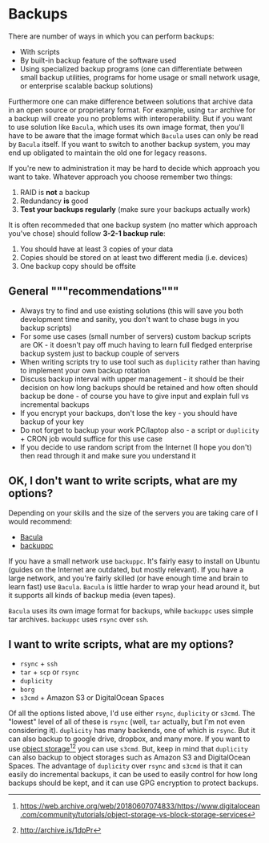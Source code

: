 # Backups

There are number of ways in which you can perform backups:

* With scripts
* By built-in backup feature of the software used
* Using specialized backup programs (one can differentiate between small backup utilities, programs for home usage or small network usage, or enterprise scalable backup solutions)

Furthermore one can make difference between solutions that archive data in an open source or proprietary format. For example, using `tar` archive for a backup will create you no problems with interoperability. But if you want to use solution like `Bacula`, which uses its own image format, then you'll have to be aware that the image format which `Bacula` uses can only be read by `Bacula` itself. If you want to switch to another backup system, you may end up obligated to maintain the old one for legacy reasons.

If you're new to administration it may be hard to decide which approach you want to take. Whatever approach you choose remember two things:

1. RAID is **not** a backup
2. Redundancy **is** good
3. **Test your backups regularly** (make sure your backups actually work)

It is often recommeded that one backup system (no matter which approach you've chose) should follow **3-2-1 backup rule**:

1. You should have at least 3 copies of your data
2. Copies should be stored on at least two different media (i.e. devices)
3. One backup copy should be offsite

## General """recommendations"""

* Always try to find and use existing solutions (this will save you both development time and sanity, you don't want to chase bugs in you backup scripts)
* For some use cases (small number of servers) custom backup scripts are OK - it doesn't pay off much having to learn full fledged enterprise backup system just to backup couple of servers
* When writing scripts try to use tool such as `duplicity` rather than having to implement your own backup rotation
* Discuss backup interval with upper management - it should be their decision on how long backups should be retained and how often should backup be done - of course you have to give input and explain full vs incremental backups
* If you encrypt your backups, don't lose the key - you should have backup of your key
* Do not forget to backup your work PC/laptop also - a script or `duplicity` + CRON job would suffice for this use case
* If you decide to use random script from the Internet (I hope you don't) then read through it and make sure you understand it

## OK, I don't want to write scripts, what are my options?

Depending on your skills and the size of the servers you are taking care of I would recommend:

* [Bacula][1]
* [backuppc][2]

If you have a small network use `backuppc`. It's fairly easy to install on Ubuntu (guides on the Internet are outdated, but mostly relevant). If you have a large network, and you're fairly skilled (or have enough time and brain to learn fast) use `Bacula`. `Bacula` is little harder to wrap your head around it, but it supports all kinds of backup media (even tapes).

`Bacula` uses its own image format for backups, while `backuppc` uses simple tar archives. `backuppc` uses `rsync` over `ssh`.

## I want to write scripts, what are my options?

* `rsync` + `ssh`
* `tar` + `scp` or `rsync`
* `duplicity`
* `borg`
* `s3cmd` + Amazon S3 or DigitalOcean Spaces

Of all the options listed above, I'd use either `rsync`, `duplicity` or `s3cmd`. The "lowest" level of all of these is `rsync` (well, `tar` actually, but I'm not even considering it). `duplicity` has many backends, one of which is `rsync`. But it can also backup to google drive, dropbox, and many more. If you want to use [object storage][3][^1][^2] you can use `s3cmd`. But, keep in mind that `duplicity` can also backup to object storages such as Amazon S3 and DigitalOcean Spaces. The advantage of `duplicity` over `rsync` and `s3cmd` is that it can easily do incremental backups, it can be used to easily control for how long backups should be kept, and it can use GPG encryption to protect backups.

[^1]: <https://web.archive.org/web/20180607074833/https://www.digitalocean.com/community/tutorials/object-storage-vs-block-storage-services>
[^2]: <http://archive.is/1dpPr>

[1]: https://blog.bacula.org/
[2]: http://backuppc.sourceforge.net/
[3]: https://www.digitalocean.com/community/tutorials/object-storage-vs-block-storage-services
